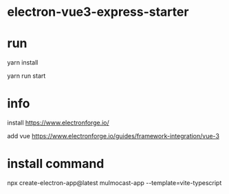 # electron-vue3-express-starter

# run

yarn install

yarn run start

# info

install
https://www.electronforge.io/

add vue
https://www.electronforge.io/guides/framework-integration/vue-3

# install command

npx create-electron-app@latest mulmocast-app --template=vite-typescript
